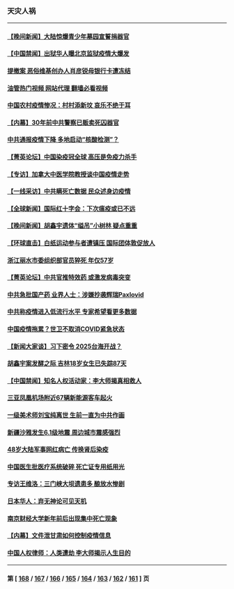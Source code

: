 ### 天灾人祸
---
#### [【晚间新闻】大陆惊爆青少年墓园宣誓捐器官](../../pages/ncid280/n13920075.md?02012045) 
#### [【中国禁闻】出狱华人曝北京监狱疫情大爆发](../../pages/ncid280/n13919597.md?02012045) 
#### [提撤案 恶俗维基创办人肖彦锐母银行卡遭冻结](../../pages/ncid280/n13919889.md?02012045) 
#### [油管热门视频 网站代理 翻墙必看视频](http://138.2.39.72:81/youtube.html?epic-marker?02012045)
#### [中国农村疫情惨况：村村添新坟 哀乐不绝于耳](../../pages/ncid280/n13919534.md?02012045) 
#### [【内幕】30年前中共警察已贩卖死囚器官](../../pages/ncid280/n13919567.md?02012045) 
#### [中共通报疫情下降 多地启动“核酸检测”？](../../pages/ncid280/n13919572.md?02012045) 
#### [【菁英论坛】中国染疫冠全球 高压是免疫力杀手](../../pages/ncid280/n13919554.md?02012045) 
#### [【专访】加拿大中医学院教授谈中国疫情走势](../../pages/ncid280/n13919367.md?02012045) 
#### [【一线采访】中共瞒死亡数据 民众述身边疫情](../../pages/ncid280/n13919360.md?02012045) 
#### [【全球新闻】国际红十字会：下次瘟疫或已不远](../../pages/ncid280/n13919361.md?02012045) 
#### [【晚间新闻】胡鑫宇遗体“缢吊”小树林 疑点重重](../../pages/ncid280/n13919352.md?02012045) 
#### [【环球直击】白纸运动参与者遭镇压 国际团体敦促放人](../../pages/ncid280/n13918979.md?02012045) 
#### [浙江丽水市委组织部官员猝死 年仅57岁](../../pages/ncid280/n13919194.md?02012045) 
#### [【菁英论坛】中共官推特效药 或激发病毒突变](../../pages/ncid280/n13918982.md?02012045) 
#### [中共急批国产药 业界人士：涉嫌抄袭辉瑞Paxlovid](../../pages/ncid280/n13918868.md?02012045) 
#### [中共称疫情进入低流行水平 专家希望看更多数据](../../pages/ncid280/n13918708.md?02012045) 
#### [中国疫情拖累？世卫不取消COVID紧急状态](../../pages/ncid280/n13918852.md?02012045) 
#### [【新闻大家谈】习下密令 2025台海开战？](../../pages/ncid280/n13918835.md?02012045) 
#### [胡鑫宇案发酵之际 吉林18岁女生已失踪87天](../../pages/ncid280/n13918637.md?02012045) 
#### [【中国禁闻】知名人权活动家：李大师揭真相救人](../../pages/ncid280/n13918670.md?02012045) 
#### [三亚凤凰机场附近67辆新能源客车起火](../../pages/ncid280/n13918557.md?02012045) 
#### [一级美术师刘宝纯离世 生前一直为中共作画](../../pages/ncid280/n13918318.md?02012045) 
#### [新疆沙雅发生6.1级地震 周边城市震感强烈](../../pages/ncid280/n13918261.md?02012045) 
#### [48岁大陆军事网红病亡 传换肾后染疫](../../pages/ncid280/n13918119.md?02012045) 
#### [中国医生批医疗系统破碎 死亡证专用纸用光](../../pages/ncid280/n13918106.md?02012045) 
#### [专访王维洛：三门峡大坝遗患多 酿放水惨剧](../../pages/ncid280/n13918080.md?02012045) 
#### [日本华人：弃无神论可见天机](../../pages/ncid280/n13917966.md?02012045) 
#### [南京财经大学新年前后出现集中死亡现象](../../pages/ncid280/n13917974.md?02012045) 
#### [【内幕】文件泄甘肃如何控制疫情信息](../../pages/ncid280/n13917362.md?02012045) 
#### [中国人权律师：人类遭劫 李大师揭示人生目的](../../pages/ncid280/n13917684.md?02012045) 

---
#### 第 [ [168](./168.md?02012045) / [167](./167.md?02012045) / [166](./166.md?02012045) / [165](./165.md?02012045) / [164](./164.md?02012045) / [163](./163.md?02012045) / [162](./162.md?02012045) / [161](./161.md?02012045) ] 页
